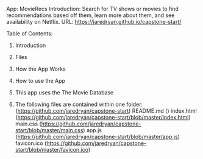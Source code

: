 App: MovieRecs
Introduction: Search for TV shows or movies to find recommendations based off them, learn more about them, and see availability on Netflix.
URL: https://jaredryan.github.io/capstone-start/

Table of Contents:
1. Introduction
2. Files
3. How the App Works
4. How to use the App
  
1. This app uses the The Movie Database

2. The following files are contained within one folder: (https://github.com/jaredryan/capstone-start)
  README.md ()
  index.html (https://github.com/jaredryan/capstone-start/blob/master/index.html)
  main.css (https://github.com/jaredryan/capstone-start/blob/master/main.css)
  app.js (https://github.com/jaredryan/capstone-start/blob/master/app.js)
  favicon.ico (https://github.com/jaredryan/capstone-start/blob/master/favicon.ico)

